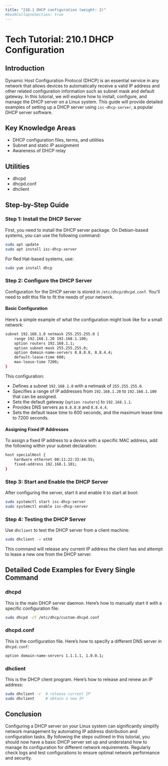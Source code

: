 ```yaml
---
title: "210.1 DHCP configuration (weight: 2)"
#bookCollapseSection: true
---
```


# Tech Tutorial: 210.1 DHCP Configuration

## Introduction

Dynamic Host Configuration Protocol (DHCP) is an essential service in any network that allows devices to automatically receive a valid IP address and other related configuration information such as subnet mask and default gateway. In this tutorial, we will explore how to install, configure, and manage the DHCP server on a Linux system. This guide will provide detailed examples of setting up a DHCP server using `isc-dhcp-server`, a popular DHCP server software.

## Key Knowledge Areas

- DHCP configuration files, terms, and utilities
- Subnet and static IP assignment
- Awareness of DHCP relay

## Utilities

- dhcpd
- dhcpd.conf
- dhclient

## Step-by-Step Guide

### Step 1: Install the DHCP Server

First, you need to install the DHCP server package. On Debian-based systems, you can use the following command:

```bash
sudo apt update
sudo apt install isc-dhcp-server
```

For Red Hat-based systems, use:

```bash
sudo yum install dhcp
```

### Step 2: Configure the DHCP Server

Configuration for the DHCP server is stored in `/etc/dhcp/dhcpd.conf`. You'll need to edit this file to fit the needs of your network.

#### Basic Configuration

Here’s a simple example of what the configuration might look like for a small network:

```bash
subnet 192.168.1.0 netmask 255.255.255.0 {
    range 192.168.1.20 192.168.1.100;
    option routers 192.168.1.1;
    option subnet-mask 255.255.255.0;
    option domain-name-servers 8.8.8.8, 8.8.4.4;
    default-lease-time 600;
    max-lease-time 7200;
}
```

This configuration:
- Defines a subnet `192.168.1.0` with a netmask of `255.255.255.0`.
- Specifies a range of IP addresses from `192.168.1.20` to `192.168.1.100` that can be assigned.
- Sets the default gateway (`option routers`) to `192.168.1.1`.
- Provides DNS servers as `8.8.8.8` and `8.8.4.4`.
- Sets the default lease time to 600 seconds, and the maximum lease time to 7200 seconds.

#### Assigning Fixed IP Addresses

To assign a fixed IP address to a device with a specific MAC address, add the following within your subnet declaration:

```bash
host specialHost {
    hardware ethernet 00:11:22:33:44:55;
    fixed-address 192.168.1.101;
}
```

### Step 3: Start and Enable the DHCP Server

After configuring the server, start it and enable it to start at boot:

```bash
sudo systemctl start isc-dhcp-server
sudo systemctl enable isc-dhcp-server
```

### Step 4: Testing the DHCP Server

Use `dhclient` to test the DHCP server from a client machine:

```bash
sudo dhclient -v eth0
```

This command will release any current IP address the client has and attempt to lease a new one from the DHCP server.

## Detailed Code Examples for Every Single Command

### dhcpd

This is the main DHCP server daemon. Here’s how to manually start it with a specific configuration file:

```bash
sudo dhcpd -cf /etc/dhcp/custom-dhcpd.conf
```

### dhcpd.conf

This is the configuration file. Here’s how to specify a different DNS server in `dhcpd.conf`:

```bash
option domain-name-servers 1.1.1.1, 1.0.0.1;
```

### dhclient

This is the DHCP client program. Here’s how to release and renew an IP address:

```bash
sudo dhclient -r  # release current IP
sudo dhclient     # obtain a new IP
```

## Conclusion

Configuring a DHCP server on your Linux system can significantly simplify network management by automating IP address distribution and configuration tasks. By following the steps outlined in this tutorial, you should now have a basic DHCP server set up and understand how to manage its configuration for different network requirements. Regularly check logs and test configurations to ensure optimal network performance and security.